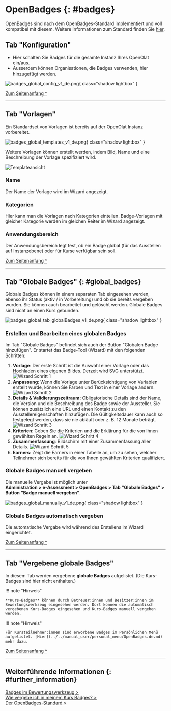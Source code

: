 # OpenBadges {: #badges}

OpenBadges sind nach dem OpenBadges-Standard implementiert und voll kompatibel mit diesem.
Weitere Informationen zum Standard finden Sie [hier](https://www.imsglobal.org/activity/openbadges).

## Tab "Konfiguration"

* Hier schalten Sie Badges für die gesamte Instanz Ihres OpenOlat ein/aus.
* Ausserdem können Organisationen, die Badges verwenden, hier hinzugefügt werden.

![badges_global_config_v1_de.png](assets/badges_global_config_v1_de.png){ class="shadow lightbox" }

[Zum Seitenanfang ^](#badges)

---

## Tab "Vorlagen"

Ein Standardset von Vorlagen ist bereits auf der OpenOlat Instanz vorbereitet. 

![badges_global_templates_v1_de.png](assets/badges_global_templates_v1_de.png){ class="shadow lightbox" }

Weitere Vorlagen können  erstellt werden, indem  Bild, Name und eine Beschreibung der Vorlage spezifiziert wird.

![Templateansicht](assets/badges-admin-global-templates.de.jpg)

### Name

Der Name der Vorlage wird im Wizard angezeigt.

### Kategorien

Hier kann man die Vorlagen nach Kategorien einteilen. Badge-Vorlagen mit gleicher Kategorie werden im gleichen Reiter im Wizard angezeigt.

### Anwendungsbereich

Der Anwendungsbereich legt fest, ob ein Badge global (für das Ausstellen auf Instanzebene) oder für Kurse verfügbar sein soll.

[Zum Seitenanfang ^](#badges)

---

## Tab "Globale Badges" {: #global_badges}

Globale Badges können in einem separaten Tab eingesehen werden, ebenso ihr Status (aktiv / in Vorbereitung) und ob sie bereits vergeben wurden. Sie können auch bearbeitet und gelöscht werden. Globale Badges sind nicht an einen Kurs gebunden.

![badges_global_tab_globalBadges_v1_de.png](assets/badges_global_tab_globalBadges_v1_de.png){ class="shadow lightbox" }


### Erstellen und Bearbeiten eines globalen Badges

Im Tab "Globale Badges" befindet sich auch der Button "Globalen Badge hinzufügen". Er startet das Badge-Tool (Wizard) mit den folgenden Schritten:

1. **Vorlage**: Der erste Schritt ist die Auswahl einer Vorlage oder das Hochladen eines eigenen Bildes. Derzeit wird SVG unterstützt.
![Wizard Schritt 1](assets/badges-wizard-1.de.jpg)
2. **Anpassung**: Wenn die Vorlage unter Berücksichtigung von Variablen erstellt wurde, können Sie Farben und Text in einer Vorlage ändern.
![Wizard Schritt 2](assets/badges-wizard-2.de.jpg)
3. **Details & Validierungszeitraum:** Obligatorische Details sind der Name, die Version und die Beschreibung des Badge sowie der Aussteller. Sie können zusätzlich eine URL und einen Kontakt zu den Ausstellereigenschaften hinzufügen. Die Gültigkeitsdauer kann auch so festgelegt werden, dass sie nie abläuft oder z. B. 12 Monate beträgt.
![Wizard Schritt 3](assets/badges-wizard-3.de.jpg)
4. **Kriterien**: Geben Sie die Kriterien und die Erklärung für die von Ihnen gewählten Regeln an.
![Wizard Schritt 4](assets/badges-wizard-4.de.jpg)
5. **Zusammenfassung**: Bildschirm mit einer Zusammenfassung aller Details.
![Wizard Schritt 5](assets/badges-wizard-5.de.jpg)
6. **Earners**: Zeigt die Earners in einer Tabelle an, um zu sehen, welcher Teilnehmer sich bereits für die von Ihnen gewählten Kriterien qualifiziert.

### Globale Badges manuell vergeben

Die manuelle Vergabe ist möglich unter<br>
**Administration > e-Assessment > OpenBadges > Tab "Globale Badges" > Button "Badge manuell vergeben"**.

![badges_global_manually_v1_de.png](assets/badges_global_manually_v1_de.png){ class="shadow lightbox" }

### Globale Badges automatisch vergeben

Die automatische Vergabe wird während des Erstellens im Wizard eingerichtet.

[Zum Seitenanfang ^](#badges)

---

## Tab "Vergebene globale Badges"

In diesem Tab werden vergebene **globale Badges** aufgelistet. (Die Kurs-Badges sind hier nicht enthalten.)


!!! note "Hinweis"

    **Kurs-Badges** können durch Betreuer:innen und Besitzer:innen im Bewertungswerkzeug eingesehen werden. Dort können die automatisch vergebenen Kurs-Badges eingesehen und Kurs-Badges manuell vergeben werden.


!!! note "Hinweis"

    Für Kursteilnehmer:innen sind erworbene Badges im Persönlichen Menü aufgelistet. [Hier](../../manual_user/personal_menu/OpenBadges.de.md) mehr dazu.


[Zum Seitenanfang ^](#badges)

---

## Weiterführende Informationen  {: #further_information}

[Badges im Bewertungswerkzeug >](../../manual_user/learningresources/OpenBadges.de.md)<br>
[Wie vergebe ich in meinem Kurs Badges? >](../../manual_how-to/badges/badges.de.md)<br>
[Der OpenBadges-Standard >](https://www.imsglobal.org/activity/openbadges)<br>
